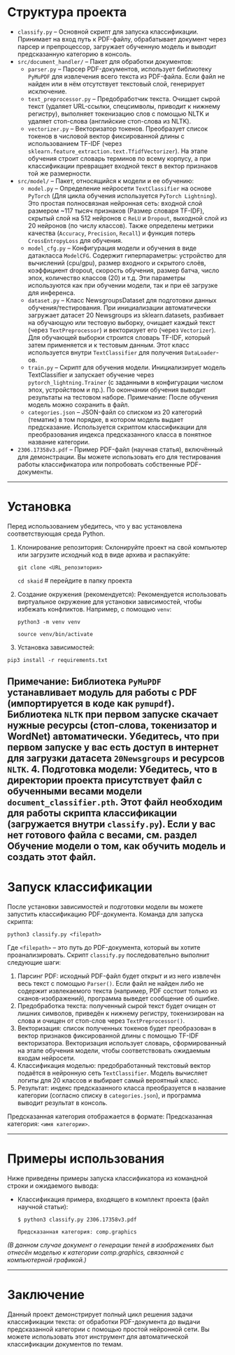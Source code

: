 # Структура проекта

* `classify.py` – Основной скрипт для запуска классификации. Принимает на вход путь к PDF-файлу, обрабатывает документ через парсер и препроцессор, загружает обученную модель и выводит предсказанную категорию в консоль.
* `src/document_handler/` – Пакет для обработки документов:
  * `parser.py` – Парсер PDF-документов, использует библиотеку `PyMuPDF` для извлечения всего текста из PDF-файла. Если файл не найден или в нём отсутствует текстовый слой, генерирует исключение.
  * `text_preprocessor.py` – Предобработчик текста. Очищает сырой текст (удаляет URL-ссылки, спецсимволы, приводит к нижнему регистру), выполняет токенизацию слов с помощью NLTK и удаляет стоп-слова (английские стоп-слова из NLTK).
  * `vectorizer.py` – Векторизатор токенов. Преобразует список токенов в числовой вектор фиксированной длины с использованием TF-IDF (через `sklearn.feature_extraction.text.TfidfVectorizer`). На этапе обучения строит словарь терминов по всему корпусу, а при классификации превращает входной текст в вектор признаков той же размерности.
* `src/model/` – Пакет, относящийся к модели и ее обучению:
  * `model.py` – Определение нейросети `TextClassifier` на основе `PyTorch` (Для цикла обучения используется `PyTorch Lightning`). Это простая полносвязная нейронная сеть: входной слой размером ~117 тысяч признаков (Размер словаря TF-IDF), скрытый слой на 512 нейронов с `ReLU` и `Dropout`, выходной слой из 20 нейронов (по числу классов). Также определены метрики качества (`Accuracy`, `Precision`, `Recall`) и функция потерь `CrossEntropyLoss` для обучения.
  * `model_cfg.py` – Конфигурация модели и обучения в виде датакласса `ModelCFG`. Содержит гиперпараметры: устройство для вычислений (cpu/gpu), размер входного и скрытого слоёв, коэффициент dropout, скорость обучения, размер батча, число эпох, количество классов (20) и т.д. Эти параметры используются как при обучении модели, так и при её загрузке для инференса.
  * `dataset.py` – Класс NewsgroupsDataset для подготовки данных обучения/тестирования. При инициализации автоматически загружает датасет 20 Newsgroups из sklearn.datasets, разбивает на обучающую или тестовую выборку, очищает каждый текст (через `TextPreprocessor`) и векторизует его (через `Vectorizer`). Для обучающей выборки строится словарь TF-IDF, который затем применяется и к тестовым данным. Этот класс используется внутри `TextClassifier` для получения `DataLoader`-ов.
  * `train.py` – Скрипт для обучения модели. Инициализирует модель TextClassifier и запускает обучение через `pytorch_lightning.Trainer` (с заданными в конфигурации числом эпох, устройством и пр.). По окончании обучения выводит результаты на тестовом наборе. Примечание: После обучения модель можно сохранить в файл.
  * `categories.json` – JSON-файл со списком из 20 категорий (тематик) в том порядке, в котором модель выдает предсказание. Используется скриптом классификации для преобразования индекса предсказанного класса в понятное название категории.
* `2306.17358v3.pdf` – Пример PDF-файл (научная статья), включённый для демонстрации. Вы можете использовать его для тестирования работы классификатора или попробовать собственные PDF-документы.
---

# Установка

Перед использованием убедитесь, что у вас установлена соответствующая среда Python.

1. Клонирование репозитория: Склонируйте проект на свой компьютер или загрузите исходный код в виде архива и распакуйте:


    `git clone <URL_репозитория>`

    `cd skaid`   # перейдите в папку проекта
2. Создание окружения (рекомендуется): Рекомендуется использовать виртуальное окружение для установки зависимостей, чтобы избежать конфликтов. Например, с помощью `venv`:


    `python3 -m venv venv`

    `source venv/bin/activate`
3. Установка зависимостей:


  `pip3 install -r requirements.txt`
  
Примечание: Библиотека `PyMuPDF` устанавливает модуль для работы с PDF (импортируется в коде как `pymupdf`). Библиотека `NLTK` при первом запуске скачает нужные ресурсы (стоп-слова, токенизатор и WordNet) автоматически. Убедитесь, что при первом запуске у вас есть доступ в интернет для загрузки датасета `20Newsgroups` и ресурсов `NLTK`.
4. Подготовка модели: Убедитесь, что в директории проекта присутствует файл с обученными весами модели `document_classifier.pth`. Этот файл необходим для работы скрипта классификации (загружается внутри `classify.py`). Если у вас нет готового файла с весами, см. раздел Обучение модели о том, как обучить модель и создать этот файл.
---

# Запуск классификации

После установки зависимостей и подготовки модели вы можете запустить классификацию PDF-документа. Команда для запуска скрипта:

`python3 classify.py <filepath>`

Где `<filepath>` – это путь до PDF-документа, который вы хотите проанализировать. Скрипт `classify.py` последовательно выполнит следующие шаги:

1. Парсинг PDF: исходный PDF-файл будет открыт и из него извлечён весь текст с помощью `Parser()`. Если файл не найден либо не содержит извлекаемого текста (например, PDF состоит только из сканов-изображений), программа выведет сообщение об ошибке.
2. Предобработка текста: полученный сырой текст будет очищен от лишних символов, приведён к нижнему регистру, токенизирован на слова и очищен от стоп-слов через `TextPreprocessor()`.
3. Векторизация: список полученных токенов будет преобразован в вектор признаков фиксированной длины с помощью TF-IDF векторизатора. Векторизация использует словарь, сформированный на этапе обучения модели, чтобы соответствовать ожидаемым входам нейросети.
4. Классификация моделью: предобработанный текстовый вектор подаётся в нейронную сеть `TextClassifier`. Модель вычисляет логиты для 20 классов и выбирает самый вероятный класс.
5. Результат: индекс предсказанного класса преобразуется в название категории (согласно списку в `categories.json`), и программа выводит результат в консоль.

Предсказанная категория отображается в формате: Предсказанная категория: `<имя категории>`.

---

# Примеры использования

Ниже приведены примеры запуска классификатора из командной строки и ожидаемого вывода:

  * Классификация примера, входящего в комплект проекта (файл научной статьи):

    `$ python3 classify.py 2306.17358v3.pdf`

    `Предсказанная категория: comp.graphics`
  
  _(В данном случае документ о генерации теней в изображениях был отнесён моделью к категории comp.graphics, связанной с компьютерной графикой.)_  

---

# Заключение

Данный проект демонстрирует полный цикл решения задачи классификации текста: от обработки PDF-документа до выдачи предсказанной категории с помощью простой нейронной сети. Вы можете использовать этот инструмент для автоматической классификации документов по темам.